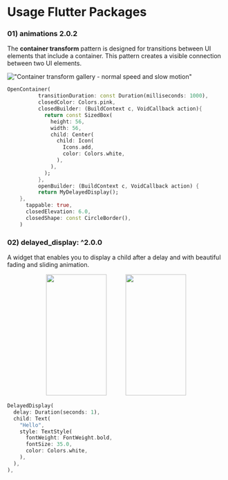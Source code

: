 # Usage Flutter Packages


### 01) animations 2.0.2

The **container transform** pattern is designed for transitions between UI elements that include a container. This pattern creates a visible connection between two UI elements.

!["Container transform gallery - normal speed and slow motion"](https://github.com/flutter/packages/raw/master/packages/animations/example/demo_gifs/container_transform_lineup.gif)

```dart
OpenContainer(
          transitionDuration: const Duration(milliseconds: 1000),
          closedColor: Colors.pink,
          closedBuilder: (BuildContext c, VoidCallback action){
            return const SizedBox(
              height: 56,
              width: 56,
              child: Center(
                child: Icon(
                  Icons.add,
                  color: Colors.white,
                ),
              ),
            );
          },
          openBuilder: (BuildContext c, VoidCallback action) {
          return MyDelayedDisplay();
    },
      tappable: true,
      closedElevation: 6.0,
      closedShape: const CircleBorder(),
    )
```



### 02) delayed_display: ^2.0.0

A widget that enables you to display a child after a delay and with beautiful fading and sliding animation.

<p align="center">
<img src="https://raw.githubusercontent.com/ThomasEcalle/delayed_display/master/documentation/horizontal.gif" width="140" height="280" hspace="20"/>

<img src="https://raw.githubusercontent.com/ThomasEcalle/delayed_display/master/documentation/vertical.gif" width="140" height="280" hspace="20"/>
</p>


```dart
DelayedDisplay(
  delay: Duration(seconds: 1),
  child: Text(
    "Hello",
    style: TextStyle(
      fontWeight: FontWeight.bold,
      fontSize: 35.0,
      color: Colors.white,
    ),
  ),
),
```